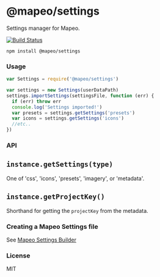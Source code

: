 # @mapeo/settings

Settings manager for Mapeo.

[![Build
Status](https://travis-ci.org/digidem/mapeo-settings.svg?branch=master)](https://travis-ci.org/digidem/mapeo-settings)

```
npm install @mapeo/settings
```

### Usage

```js
var Settings = require('@mapeo/settings')

var settings = new Settings(userDataPath)
settings.importSettings(settingsFile, function (err) {
  if (err) throw err
  console.log('Settings imported!')
  var presets = settings.getSettings('presets')
  var icons = settings.getSettings('icons')
  //etc..
})
```

### API

## ```instance.getSettings(type)```

One of 'css', 'icons', 'presets', 'imagery', or 'metadata'.

## ```instance.getProjectKey()```

Shorthand for getting the `projectKey` from the metadata.

### Creating a Mapeo Settings file

See [Mapeo Settings Builder](https://github.com/digidem/mapeo-settings-builder)

### License

MIT
